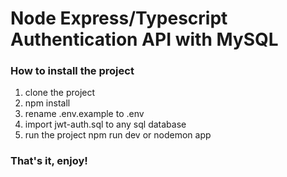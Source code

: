 # Node Express/Typescript Authentication API with MySQL
<h3>How to install the project</h3>

1. clone the project
2. npm install
3. rename .env.example to .env
4. import jwt-auth.sql to any sql database
5. run the project npm run dev or nodemon app

<h3>That's it, enjoy!</h3>
